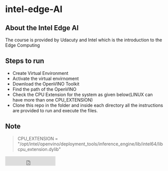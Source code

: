 # intel-edge-AI

## About the Intel Edge AI
The course is provided by Udacuty and Intel which is the introduction to the Edge Computing

## Steps to run

- Create Virtual Environment
- Activate the virtual envirnoment
- Download the OpenVINO Toolkit
- Find the path of the OpenVINO 
- Check the CPU Extension for the system as given below(LINUX can have more than one CPU_EXTENSION)
- Clone this repo in the folder and inside each directory all the instructions are provided to run and execute the files.

## Note

> CPU_EXTENSION = "/opt/intel/openvino/deployment_tools/inference_engine/lib/intel64/libcpu_extension.dylib"



<iframe src="https://ghbtns.com/github-btn.html?user=ramanaditya&repo=intel-edge-AI&type=star&count=true&size=large" frameborder="0" scrolling="0" width="160px" height="30px"></iframe>
